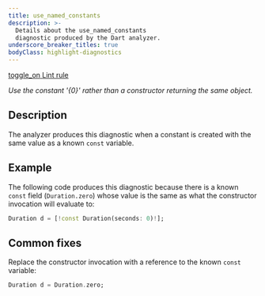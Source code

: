 ```yaml
---
title: use_named_constants
description: >-
  Details about the use_named_constants
  diagnostic produced by the Dart analyzer.
underscore_breaker_titles: true
bodyClass: highlight-diagnostics
---
```


<div class="tags">
  <a class="tag-label"
      href="/tools/linter-rules/use_named_constants"
      title="Learn about the lint rule that enables this diagnostic."
      aria-label="Learn about the lint rule that enables this diagnostic."
      target="_blank">
    <span class="material-symbols" aria-hidden="true">toggle_on</span>
    <span>Lint rule</span>
  </a>
</div>

_Use the constant '{0}' rather than a constructor returning the same object._

## Description

The analyzer produces this diagnostic when a constant is created with the
same value as a known `const` variable.

## Example

The following code produces this diagnostic because there is a known
`const` field (`Duration.zero`) whose value is the same as what the
constructor invocation will evaluate to:

```dart
Duration d = [!const Duration(seconds: 0)!];
```

## Common fixes

Replace the constructor invocation with a reference to the known `const`
variable:

```dart
Duration d = Duration.zero;
```
